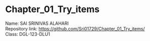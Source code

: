 # Chapter_01_Try_items  
Name: SAI SRINIVAS ALAHARI  
Repository link: https://github.com/Sri01729/Chapter_01_Try_items/  
Class: DGL-123-DLU1
